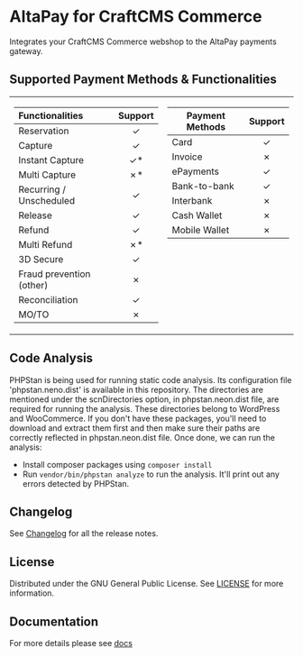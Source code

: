 # AltaPay for CraftCMS Commerce

Integrates your CraftCMS Commerce webshop to the AltaPay payments gateway.

<!-- If you are not a developer, please use [AltaPay for Commerce](https://wordpress.org/plugins/altapay-for-woocommerce/) on WordPress.org. -->

## Supported Payment Methods & Functionalities

<table>
<tr><td>

| Functionalities          |  Support  |
| :----------------------- | :-------: |
| Reservation              |  &check;  |
| Capture                  |  &check;  |
| Instant Capture          | &check;\* |
| Multi Capture            | &cross;\* |
| Recurring / Unscheduled  |  &check;  |
| Release                  |  &check;  |
| Refund                   |  &check;  |
| Multi Refund             | &cross;\* |
| 3D Secure                |  &check;  |
| Fraud prevention (other) |  &cross;  |
| Reconciliation           |  &check;  |
| MO/TO                    |  &cross;  |

</td><td valign="top">

| Payment Methods | Support |
| --------------- | :-----: |
| Card            | &check; |
| Invoice         | &cross; |
| ePayments       | &check; |
| Bank-to-bank    | &check; |
| Interbank       | &cross; |
| Cash Wallet     | &cross; |
| Mobile Wallet   | &cross; |

</td></tr> </table>

<!-- ## How to Build

If you wish to build your own copy, follow below steps:

- Navigate to the `plugins` directory and run below commands.

        git clone https://github.com/AltaPay/plugin-wordpress.git
        cd plugin-wordpress

- Install all the necessary dependencies.

        composer install --no-dev
        composer prefix-dependencies

- Finally, Activate the plugin from the plugins page. -->

<!-- ## How to run cypress tests

As a prerequisite install WooCommerce with default theme (Storefront) & sample data and follow below steps:

- Navigate to `tests/integration-test`
- Install cypress by executing

        npm i

- Update `cypress/fixtures/config.json`
- Run cypress

        ./node_modules/.bin/cypress open -->

## Code Analysis

PHPStan is being used for running static code analysis. Its configuration file 'phpstan.neno.dist' is available in this repository. The directories are mentioned under the scnDirectories option, in phpstan.neon.dist file, are required for running the analysis. These directories belong to WordPress and WooCommerce. If you don't have these packages, you'll need to download and extract them first and then make sure their paths are correctly reflected in phpstan.neon.dist file. Once done, we can run the analysis:

- Install composer packages using `composer install`
- Run `vendor/bin/phpstan analyze` to run the analysis. It'll print out any errors detected by PHPStan.

## Changelog

See [Changelog](CHANGELOG.md) for all the release notes.

## License

Distributed under the GNU General Public License. See [LICENSE](LICENSE) for more information.

## Documentation

For more details please see [docs](https://github.com/quantity-digital/craftcms-altapay/wiki)
